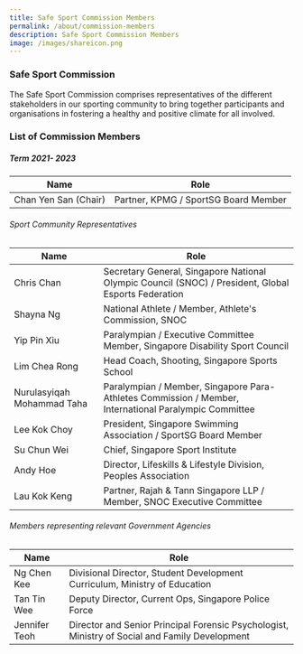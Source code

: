 ```yaml
---
title: Safe Sport Commission Members
permalink: /about/commission-members
description: Safe Sport Commission Members
image: /images/shareicon.png
---
```

### Safe Sport Commission 

The Safe Sport Commission comprises representatives of the different stakeholders in our sporting community to bring together participants and organisations in fostering a healthy and positive climate for all involved.

### List of Commission Members 
##### Term 2021- 2023


| Name | Role| 
| -------- | -------- |
| Chan Yen San (Chair)     | Partner, KPMG / SportSG Board Member|   

###### Sport Community Representatives

| Name | Role| 
| -------- | -------- |
| Chris Chan     | Secretary General, Singapore National Olympic Council (SNOC) / President, Global Esports  Federation  |
| Shayna Ng     | National Athlete / Member, Athlete's Commission, SNOC    | 
| Yip Pin Xiu     | Paralympian / Executive Committee Member, Singapore Disability Sport Council     |
| Lim Chea Rong     | Head Coach, Shooting, Singapore Sports School     |
| Nurulasyiqah Mohammad Taha     | Paralympian / Member, Singapore Para-Athletes Commission / Member, International Paralympic Committee     |   
| Lee Kok Choy     | President, Singapore Swimming Association / SportSG Board Member     | 
 | Su Chun Wei     | Chief, Singapore Sport Institute     | 
 | Andy Hoe     | Director, Lifeskills & Lifestyle Division, Peoples Association    | 
| Lau Kok Keng     | Partner, Rajah & Tann Singapore LLP  / Member, SNOC Executive Committee    | 

###### Members representing relevant Government Agencies

| Name | Role| 
| -------- | -------- |
| Ng Chen Kee   | Divisional Director, Student Development Curriculum, Ministry of Education   |
| Tan Tin Wee  | Deputy Director, Current Ops, Singapore Police Force    |  
| Jennifer Teoh   | Director and Senior Principal Forensic Psychologist, Ministry of Social and Family Development    |